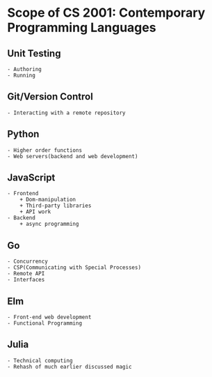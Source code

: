 # Scope of CS 2001: Contemporary Programming Languages
## Unit Testing
	- Authoring
	- Running

## Git/Version Control
	- Interacting with a remote repository

## Python
	- Higher order functions
	- Web servers(backend and web development)

## JavaScript
	- Frontend
		+ Dom-manipulation
		+ Third-party libraries
		+ API work
	- Backend
		+ async programming

## Go
	- Concurrency
	- CSP(Communicating with Special Processes)
	- Remote API
	- Interfaces

## Elm
	- Front-end web development
	- Functional Programming

## Julia
	- Technical computing
	- Rehash of much earlier discussed magic
